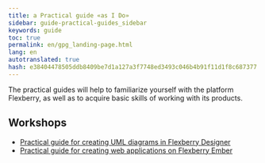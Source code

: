 ```yaml
---
title: a Practical guide «as I Do»
sidebar: guide-practical-guides_sidebar
keywords: guide
toc: true
permalink: en/gpg_landing-page.html
lang: en
autotranslated: true
hash: e38404478505ddb8409be7d1a127a3f7748ed3493c046b4b91f11d1f8c687377
---
```


The practical guides will help to familiarize yourself with the platform Flexberry, as well as to acquire basic skills of working with its products.

## Workshops

* [Practical guide for creating UML diagrams in Flexberry Designer](gpg_practical-guides-uml.html)
* [Practical guide for creating web applications on Flexberry Ember](gpg_setting-language-and-structure.html)



